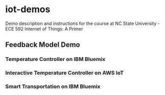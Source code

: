 # iot-demos
Demo description and instructions for the course at NC State University - ECE 592 Internet of Things: A Primer

## Feedback Model Demo

### Temperature Controller on IBM Bluemix
### Interactive Temperature Controller on AWS IoT
### Smart Transportation on IBM Bluemix

